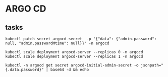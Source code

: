 # ARGO CD

## tasks

    kubectl patch secret argocd-secret  -p '{"data": {"admin.password": null, "admin.passwordMtime": null}}' -n argocd
    
    kubectl scale deployment argocd-server --replicas 0 -n argocd
    kubectl scale deployment argocd-server --replicas 1 -n argocd
    
    kubectl -n argocd get secret argocd-initial-admin-secret -o jsonpath="{.data.password}" | base64 -d && echo